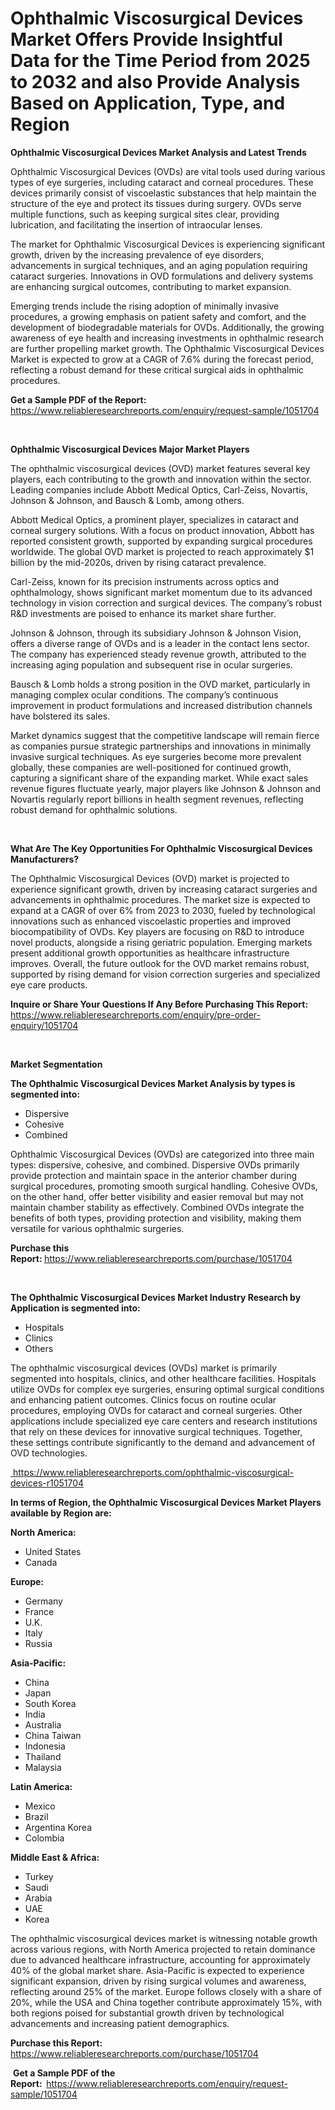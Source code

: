 <p><h1>Ophthalmic Viscosurgical Devices Market Offers Provide Insightful Data for the Time Period from 2025 to 2032 and also Provide Analysis Based on Application, Type, and Region</h1></p><p><strong>Ophthalmic Viscosurgical Devices Market Analysis and Latest Trends</strong></p>
<p><p>Ophthalmic Viscosurgical Devices (OVDs) are vital tools used during various types of eye surgeries, including cataract and corneal procedures. These devices primarily consist of viscoelastic substances that help maintain the structure of the eye and protect its tissues during surgery. OVDs serve multiple functions, such as keeping surgical sites clear, providing lubrication, and facilitating the insertion of intraocular lenses. </p><p>The market for Ophthalmic Viscosurgical Devices is experiencing significant growth, driven by the increasing prevalence of eye disorders, advancements in surgical techniques, and an aging population requiring cataract surgeries. Innovations in OVD formulations and delivery systems are enhancing surgical outcomes, contributing to market expansion. </p><p>Emerging trends include the rising adoption of minimally invasive procedures, a growing emphasis on patient safety and comfort, and the development of biodegradable materials for OVDs. Additionally, the growing awareness of eye health and increasing investments in ophthalmic research are further propelling market growth. The Ophthalmic Viscosurgical Devices Market is expected to grow at a CAGR of 7.6% during the forecast period, reflecting a robust demand for these critical surgical aids in ophthalmic procedures.</p></p>
<p><strong>Get a Sample PDF of the Report:&nbsp;</strong> <a href="https://www.reliableresearchreports.com/enquiry/request-sample/1051704?utm_campaign=2286&utm_medium=2&utm_source=Github&utm_content=ia&utm_term=19042025&utm_id=ophthalmic-viscosurgical-devices">https://www.reliableresearchreports.com/enquiry/request-sample/1051704</a></p>
<p>&nbsp;</p>
<p><strong>Ophthalmic Viscosurgical Devices Major Market Players</strong></p>
<p><p>The ophthalmic viscosurgical devices (OVD) market features several key players, each contributing to the growth and innovation within the sector. Leading companies include Abbott Medical Optics, Carl-Zeiss, Novartis, Johnson & Johnson, and Bausch & Lomb, among others.</p><p>Abbott Medical Optics, a prominent player, specializes in cataract and corneal surgery solutions. With a focus on product innovation, Abbott has reported consistent growth, supported by expanding surgical procedures worldwide. The global OVD market is projected to reach approximately $1 billion by the mid-2020s, driven by rising cataract prevalence.</p><p>Carl-Zeiss, known for its precision instruments across optics and ophthalmology, shows significant market momentum due to its advanced technology in vision correction and surgical devices. The company’s robust R&D investments are poised to enhance its market share further.</p><p>Johnson & Johnson, through its subsidiary Johnson & Johnson Vision, offers a diverse range of OVDs and is a leader in the contact lens sector. The company has experienced steady revenue growth, attributed to the increasing aging population and subsequent rise in ocular surgeries.</p><p>Bausch & Lomb holds a strong position in the OVD market, particularly in managing complex ocular conditions. The company’s continuous improvement in product formulations and increased distribution channels have bolstered its sales.</p><p>Market dynamics suggest that the competitive landscape will remain fierce as companies pursue strategic partnerships and innovations in minimally invasive surgical techniques. As eye surgeries become more prevalent globally, these companies are well-positioned for continued growth, capturing a significant share of the expanding market. While exact sales revenue figures fluctuate yearly, major players like Johnson & Johnson and Novartis regularly report billions in health segment revenues, reflecting robust demand for ophthalmic solutions.</p></p>
<p>&nbsp;</p>
<p><strong>What Are The Key Opportunities For Ophthalmic Viscosurgical Devices Manufacturers?</strong></p>
<p><p>The Ophthalmic Viscosurgical Devices (OVD) market is projected to experience significant growth, driven by increasing cataract surgeries and advancements in ophthalmic procedures. The market size is expected to expand at a CAGR of over 6% from 2023 to 2030, fueled by technological innovations such as enhanced viscoelastic properties and improved biocompatibility of OVDs. Key players are focusing on R&D to introduce novel products, alongside a rising geriatric population. Emerging markets present additional growth opportunities as healthcare infrastructure improves. Overall, the future outlook for the OVD market remains robust, supported by rising demand for vision correction surgeries and specialized eye care products.</p></p>
<p><strong>Inquire or Share Your Questions If Any Before Purchasing This Report:</strong> <a href="https://www.reliableresearchreports.com/enquiry/pre-order-enquiry/1051704?utm_campaign=2286&utm_medium=2&utm_source=Github&utm_content=ia&utm_term=19042025&utm_id=ophthalmic-viscosurgical-devices">https://www.reliableresearchreports.com/enquiry/pre-order-enquiry/1051704</a></p>
<p>&nbsp;</p>
<p><strong>Market Segmentation</strong></p>
<p><strong>The Ophthalmic Viscosurgical Devices Market Analysis by types is segmented into:</strong></p>
<p><ul><li>Dispersive</li><li>Cohesive</li><li>Combined</li></ul></p>
<p><p>Ophthalmic Viscosurgical Devices (OVDs) are categorized into three main types: dispersive, cohesive, and combined. Dispersive OVDs primarily provide protection and maintain space in the anterior chamber during surgical procedures, promoting smooth surgical handling. Cohesive OVDs, on the other hand, offer better visibility and easier removal but may not maintain chamber stability as effectively. Combined OVDs integrate the benefits of both types, providing protection and visibility, making them versatile for various ophthalmic surgeries.</p></p>
<p><strong>Purchase this Report:&nbsp;</strong><a href="https://www.reliableresearchreports.com/purchase/1051704?utm_campaign=2286&utm_medium=2&utm_source=Github&utm_content=ia&utm_term=19042025&utm_id=ophthalmic-viscosurgical-devices">https://www.reliableresearchreports.com/purchase/1051704</a></p>
<p>&nbsp;</p>
<p><strong>The Ophthalmic Viscosurgical Devices Market Industry Research by Application is segmented into:</strong></p>
<p><ul><li>Hospitals</li><li>Clinics</li><li>Others</li></ul></p>
<p><p>The ophthalmic viscosurgical devices (OVDs) market is primarily segmented into hospitals, clinics, and other healthcare facilities. Hospitals utilize OVDs for complex eye surgeries, ensuring optimal surgical conditions and enhancing patient outcomes. Clinics focus on routine ocular procedures, employing OVDs for cataract and corneal surgeries. Other applications include specialized eye care centers and research institutions that rely on these devices for innovative surgical techniques. Together, these settings contribute significantly to the demand and advancement of OVD technologies.</p></p>
<p><a href="https://www.reliableresearchreports.com/ophthalmic-viscosurgical-devices-r1051704?utm_campaign=2286&utm_medium=2&utm_source=Github&utm_content=ia&utm_term=19042025&utm_id=ophthalmic-viscosurgical-devices">&nbsp;https://www.reliableresearchreports.com/ophthalmic-viscosurgical-devices-r1051704</a></p>
<p><strong>In terms of Region, the Ophthalmic Viscosurgical Devices Market Players available by Region are:</strong></p>
<p>
    <p> <strong> North America: </strong>
        <ul>
            <li>United States</li>
            <li>Canada</li>
        </ul>
        </p> 
    <p> <strong> Europe: </strong>
        <ul>
            <li>Germany</li>
            <li>France</li>
            <li>U.K.</li>
            <li>Italy</li>
            <li>Russia</li>
        </ul>
        </p> 
    <p> <strong> Asia-Pacific: </strong>
        <ul>
            <li>China</li>
            <li>Japan</li>
            <li>South Korea</li>
            <li>India</li>
            <li>Australia</li>
            <li>China Taiwan</li>
            <li>Indonesia</li>
            <li>Thailand</li>
            <li>Malaysia</li>
        </ul>
        </p> 
    <p> <strong> Latin America: </strong>
        <ul>
            <li>Mexico</li>
            <li>Brazil</li>
            <li>Argentina Korea</li>
            <li>Colombia</li>
        </ul>
        </p> 
    <p> <strong> Middle East & Africa: </strong>
        <ul>
            <li>Turkey</li>
            <li>Saudi</li>
            <li>Arabia</li>
            <li>UAE</li>
            <li>Korea</li>
        </ul>
    </p>
    </p>
<p><p>The ophthalmic viscosurgical devices market is witnessing notable growth across various regions, with North America projected to retain dominance due to advanced healthcare infrastructure, accounting for approximately 40% of the global market share. Asia-Pacific is expected to experience significant expansion, driven by rising surgical volumes and awareness, reflecting around 25% of the market. Europe follows closely with a share of 20%, while the USA and China together contribute approximately 15%, with both regions poised for substantial growth driven by technological advancements and increasing patient demographics.</p></p>
<p><strong>Purchase this Report: </strong><a href="https://www.reliableresearchreports.com/purchase/1051704?utm_campaign=2286&utm_medium=2&utm_source=Github&utm_content=ia&utm_term=19042025&utm_id=ophthalmic-viscosurgical-devices">https://www.reliableresearchreports.com/purchase/1051704</a></p>
<p>&nbsp;<strong>Get a Sample PDF of the Report:&nbsp;&nbsp;</strong><a href="https://www.reliableresearchreports.com/enquiry/request-sample/1051704?utm_campaign=2286&utm_medium=2&utm_source=Github&utm_content=ia&utm_term=19042025&utm_id=ophthalmic-viscosurgical-devices">https://www.reliableresearchreports.com/enquiry/request-sample/1051704</a></p>
<p><strong></strong></p>
<p><p></p><p></p><p></p></p>